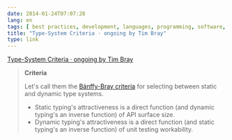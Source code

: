 ```yaml
---
date: 2014-01-24T07:07:28
lang: en
tags: [ best practices, development, languages, programming, software, type systems ]
title: "Type-System Criteria · ongoing by Tim Bray"
type: link
---
```


[Type-System Criteria · ongoing by Tim
Bray](https://www.tbray.org/ongoing/When/201x/2011/12/27/Type-Systems)

> **Cri­te­ria**
>
> Let's call them the [Bánffy-Bray
> cri­te­ria](https://twitter.com/rbanffy/statuses/118455022945173504) for
> se­lect­ing be­tween sta­tic and dy­namic type sys­tems.
>
> -    Sta­tic typ­ing's at­trac­tive­ness is a di­rect func­tion (and dy­namic
>     typ­ing's an in­verse func­tion) of API sur­face size.
> -    Dy­namic typ­ing's at­trac­tive­ness is a di­rect func­tion (and sta­tic
>     typ­ing's an in­verse func­tion) of unit test­ing work­a­bil­ity.

